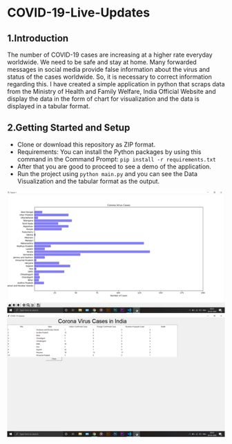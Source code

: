 # COVID-19-Live-Updates

## 1.Introduction
The number of COVID-19 cases are increasing at a higher rate everyday worldwide. We need to be safe and stay at home. Many forwarded messages in social media provide false information about the virus and status of the cases worldwide. So, it is necessary to correct information regarding this. I have created a simple application in python that scraps data from the Ministry of Health and Family Welfare, India Official Website and display the data in the form of chart for visualization and the data is displayed in a tabular format.

## 2.Getting Started and Setup
* Clone or download this repository as ZIP format.
* Requirements: You can install the Python packages by using this command in the Command Prompt: `pip install -r requirements.txt`
* After that you are good to proceed to see a demo of the application.
* Run the project using `python main.py` and you can see the Data Visualization and the tabular format as the output.

![alt text](https://raw.githubusercontent.com/smv1999/COVID-19-Live-Updates/master/result.png)
![alt text](https://raw.githubusercontent.com/smv1999/COVID-19-Live-Updates/master/table.png)

